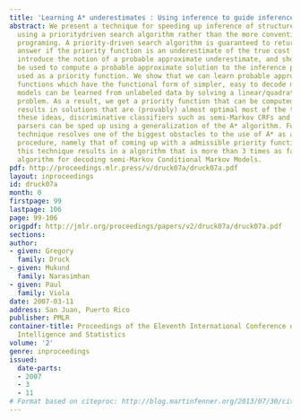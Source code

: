```yaml
---
title: 'Learning A* underestimates : Using inference to guide inference'
abstract: We present a technique for speeding up inference of structured variables
  using a prioritydriven search algorithm rather than the more conventional dynamic
  programing. A priority-driven search algorithm is guaranteed to return the optimal
  answer if the priority function is an underestimate of the true cost function. We
  introduce the notion of a probable approximate underestimate, and show that it can
  be used to compute a probable approximate solution to the inference problem when
  used as a priority function. We show that we can learn probable approximate underestimate
  functions which have the functional form of simpler, easy to decode models. These
  models can be learned from unlabeled data by solving a linear/quadratic optimization
  problem. As a result, we get a priority function that can be computed quickly, and
  results in solutions that are (provably) almost optimal most of the time. Using
  these ideas, discriminative classifiers such as semi-Markov CRFs and discriminative
  parsers can be sped up using a generalization of the A* algorithm. Further, this
  technique resolves one of the biggest obstacles to the use of A* as a general decoding
  procedure, namely that of coming up with a admissible priority function. Applying
  this technique results in a algorithm that is more than 3 times as fast as the Viterbi
  algorithm for decoding semi-Markov Conditional Markov Models.
pdf: http://proceedings.mlr.press/v/druck07a/druck07a.pdf
layout: inproceedings
id: druck07a
month: 0
firstpage: 99
lastpage: 106
page: 99-106
origpdf: http://jmlr.org/proceedings/papers/v2/druck07a/druck07a.pdf
sections: 
author:
- given: Gregory
  family: Druck
- given: Mukund
  family: Narasimhan
- given: Paul
  family: Viola
date: 2007-03-11
address: San Juan, Puerto Rico
publisher: PMLR
container-title: Proceedings of the Eleventh International Conference on Artificial
  Intelligence and Statistics
volume: '2'
genre: inproceedings
issued:
  date-parts:
  - 2007
  - 3
  - 11
# Format based on citeproc: http://blog.martinfenner.org/2013/07/30/citeproc-yaml-for-bibliographies/
---
```

